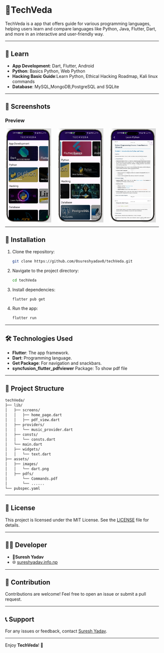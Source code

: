# 📖TechVeda

TechVeda is a app that offers guide for various programming languages, helping users learn and compare languages like Python, Java, Flutter, Dart, and more in an interactive and user-friendly way.

---

## 🌟 Learn

- **App Development**: Dart, Flutter, Android
- **Python**: Basics Python, Web Python
- **Hacking Basic Guide**:Learn Python, Ethical Hacking Roadmap, Kali linux commands
- **Database**: MySQL,MongoDB,PostgreSQL and SQLite

---

## 📱 Screenshots

### Preview

<center>
<div style="display:flex;gap:20px;">
<img src="https://github.com/0sureshyadav0/techVeda/blob/master/assets/images/img1.png?raw=true" height = "30%" width="30%">
<img src="https://github.com/0sureshyadav0/techVeda/blob/master/assets/images/img2.png?raw=true" height = "30%" width="30%">
<img src="https://github.com/0sureshyadav0/techVeda/blob/master/assets/images/img3.png?raw=true" height = "30%" width="30%">
</div>

</center>

---

## 🚀 Installation

1. Clone the repository:

   ```bash
   git clone https://github.com/0sureshyadav0/techVeda.git
   ```

2. Navigate to the project directory:

   ```bash
   cd techVeda
   ```

3. Install dependencies:

   ```bash
   flutter pub get
   ```

4. Run the app:
   ```bash
   flutter run
   ```

---

## 🛠️ Technologies Used

- **Flutter**: The app framework.
- **Dart**: Programming language.
- **Get Package**: For navigation and snackbars.
- **syncfusion_flutter_pdfviewer** Package: To show pdf file
---

## 📂 Project Structure

```plaintext
techVeda/
├── lib/
│   ├── screens/
│   │   ├── home_page.dart
│   │   ├── pdf_view.dart
│   ├── providers/
│   │   └── music_provider.dart
│   ├── consts/
│   │   └── consts.dart
│   └── main.dart
│   ├── widgets/
│   │   └── text.dart
├── assets/
│   ├── images/
│   │   └── dart.png
│   ├── pdfs/
│       └── Commands.pdf
│       └── ......
└── pubspec.yaml
```

---

## 📄 License

This project is licensed under the MIT License. See the [LICENSE](https://github.com/0sureshyadav0/techVeda/blob/master/LICENSE.txt?raw=true) file for details.

---

## 🧑‍💻 Developer

- **🧔Suresh Yadav**
- 🌐 [sureshyadav.info.np](http://sureshyadav.info.np)

---

## 🙌 Contribution

Contributions are welcome! Feel free to open an issue or submit a pull request.

---

## 📞 Support

For any issues or feedback, contact [Suresh Yadav](mailto:sureshyadav.info.np@gmail.com).

---

Enjoy **TechVeda**! 📖
